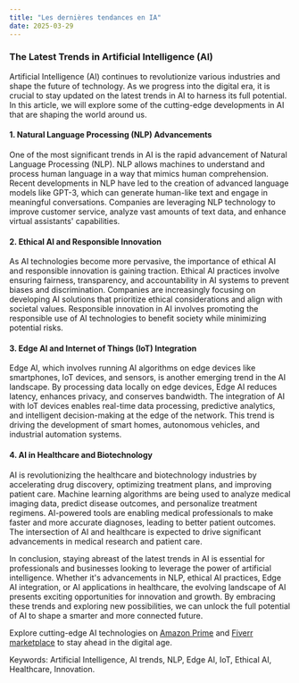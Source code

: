 ```yaml
---
title: "Les dernières tendances en IA"
date: 2025-03-29
---
```


### The Latest Trends in Artificial Intelligence (AI)

Artificial Intelligence (AI) continues to revolutionize various industries and shape the future of technology. As we progress into the digital era, it is crucial to stay updated on the latest trends in AI to harness its full potential. In this article, we will explore some of the cutting-edge developments in AI that are shaping the world around us.

#### 1. Natural Language Processing (NLP) Advancements

One of the most significant trends in AI is the rapid advancement of Natural Language Processing (NLP). NLP allows machines to understand and process human language in a way that mimics human comprehension. Recent developments in NLP have led to the creation of advanced language models like GPT-3, which can generate human-like text and engage in meaningful conversations. Companies are leveraging NLP technology to improve customer service, analyze vast amounts of text data, and enhance virtual assistants' capabilities.

#### 2. Ethical AI and Responsible Innovation

As AI technologies become more pervasive, the importance of ethical AI and responsible innovation is gaining traction. Ethical AI practices involve ensuring fairness, transparency, and accountability in AI systems to prevent biases and discrimination. Companies are increasingly focusing on developing AI solutions that prioritize ethical considerations and align with societal values. Responsible innovation in AI involves promoting the responsible use of AI technologies to benefit society while minimizing potential risks.

#### 3. Edge AI and Internet of Things (IoT) Integration

Edge AI, which involves running AI algorithms on edge devices like smartphones, IoT devices, and sensors, is another emerging trend in the AI landscape. By processing data locally on edge devices, Edge AI reduces latency, enhances privacy, and conserves bandwidth. The integration of AI with IoT devices enables real-time data processing, predictive analytics, and intelligent decision-making at the edge of the network. This trend is driving the development of smart homes, autonomous vehicles, and industrial automation systems.

#### 4. AI in Healthcare and Biotechnology

AI is revolutionizing the healthcare and biotechnology industries by accelerating drug discovery, optimizing treatment plans, and improving patient care. Machine learning algorithms are being used to analyze medical imaging data, predict disease outcomes, and personalize treatment regimens. AI-powered tools are enabling medical professionals to make faster and more accurate diagnoses, leading to better patient outcomes. The intersection of AI and healthcare is expected to drive significant advancements in medical research and patient care.

In conclusion, staying abreast of the latest trends in AI is essential for professionals and businesses looking to leverage the power of artificial intelligence. Whether it's advancements in NLP, ethical AI practices, Edge AI integration, or AI applications in healthcare, the evolving landscape of AI presents exciting opportunities for innovation and growth. By embracing these trends and exploring new possibilities, we can unlock the full potential of AI to shape a smarter and more connected future.

Explore cutting-edge AI technologies on [Amazon Prime](https://www.amazon.fr/amazonprime?_encoding=UTF8&primeCampaignId=prime_assoc_ft&tag=zenzen0d-21France) and [Fiverr marketplace](https://go.fiverr.com/visit/?bta=1071918&brand=fiverrmarketplace) to stay ahead in the digital age.

Keywords: Artificial Intelligence, AI trends, NLP, Edge AI, IoT, Ethical AI, Healthcare, Innovation.